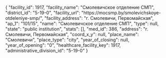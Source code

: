 {
    "facility_id": 1917,
    "facility_name": "Смолевичское отделение СМП",
    "district_id": "5-19-0",
    "facility_url": "https:\/\/mocsmp.by\/smolevichskoye-otdeleniye-smp\/",
    "facility_address": "г. Смолевичи, Первомайская",
    "ap_1": "101\/15",
    "name": "Смолевичское отделение СМП",
    "type": null,
    "state": "public institution",
    "stats": [],
    "med_id": 386,
    "address": "г. Смолевичи, Первомайская",
    "coord_x_y": null,
    "place_name": "Смолевичи",
    "place_type": "city",
    "year_of_closing": null,
    "year_of_opening": "0",
    "healthcare_facility_key": 1917,
    "administrative_division_id": "5-19-0"
}